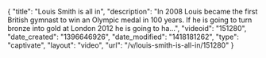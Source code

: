 {
    "title": "Louis Smith is all in",
    "description": "In 2008 Louis became the first British gymnast to win an Olympic medal in 100 years. If he is going to turn bronze into gold at London 2012 he is going to ha...",
    "videoid": "151280",
    "date_created": "1396646926",
    "date_modified": "1418181262",
    "type": "captivate",
    "layout": "video",
    "url": "\/v\/louis-smith-is-all-in\/151280"
}